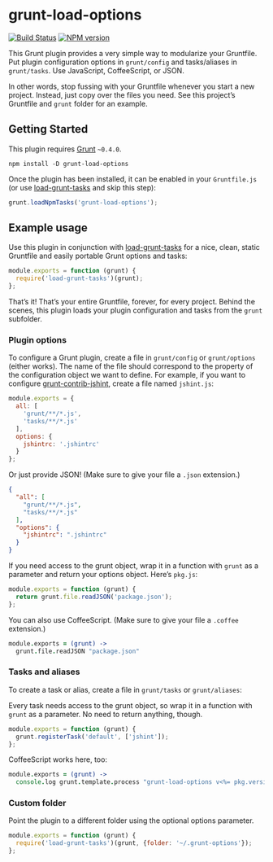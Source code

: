 # grunt-load-options

[![Build Status][build-status]][travis-ci]
[![NPM version][npm-badge]][fury-io]

This Grunt plugin provides a very simple way to modularize your Gruntfile. Put
plugin configuration options in `grunt/config` and tasks/aliases in
`grunt/tasks`. Use JavaScript, CoffeeScript, or JSON.

In other words, stop fussing with your Gruntfile whenever you start a new
project. Instead, just copy over the files you need. See this project’s
Gruntfile and `grunt` folder for an example.


## Getting Started

This plugin requires [Grunt][] `~0.4.0`.

```shell
npm install -D grunt-load-options
```

Once the plugin has been installed, it can be enabled in your `Gruntfile.js`
(or use [load-grunt-tasks][] and skip this step):

```js
grunt.loadNpmTasks('grunt-load-options');
```


## Example usage

Use this plugin in conjunction with [load-grunt-tasks][] for a nice, clean,
static Gruntfile and easily portable Grunt options and tasks:

```js
module.exports = function (grunt) {
  require('load-grunt-tasks')(grunt);
};
```

That’s it! That’s your entire Gruntfile, forever, for every project. Behind
the scenes, this plugin loads your plugin configuration and tasks from the
`grunt` subfolder.


### Plugin options

To configure a Grunt plugin, create a file in `grunt/config` or `grunt/options`
(either works). The name of the file should correspond to the property of the
configuration object we want to define. For example, if you want to configure
[grunt-contrib-jshint][], create a file named `jshint.js`:

```js
module.exports = {
  all: [
    'grunt/**/*.js',
    'tasks/**/*.js'
  ],
  options: {
    jshintrc: '.jshintrc'
  }
};
```

Or just provide JSON! (Make sure to give your file a `.json` extension.)

```json
{
  "all": [
    "grunt/**/*.js",
    "tasks/**/*.js"
  ],
  "options": {
    "jshintrc": ".jshintrc"
  }
}
```

If you need access to the grunt object, wrap it in a function with `grunt` as
a parameter and return your options object. Here’s `pkg.js`:

```js
module.exports = function (grunt) {
  return grunt.file.readJSON('package.json');
};
```

You can also use CoffeeScript. (Make sure to give your file a `.coffee`
extension.)

```coffee
module.exports = (grunt) ->
  grunt.file.readJSON "package.json"
```


### Tasks and aliases

To create a task or alias, create a file in `grunt/tasks` or `grunt/aliases`:

Every task needs access to the grunt object, so wrap it in a function with
`grunt` as a parameter. No need to return anything, though.

```js
module.exports = function (grunt) {
  grunt.registerTask('default', ['jshint']);
};
```

CoffeeScript works here, too:

```coffee
module.exports = (grunt) ->
  console.log grunt.template.process "grunt-load-options v<%= pkg.version %>"
```


### Custom folder

Point the plugin to a different folder using the optional options parameter.

```js
module.exports = function (grunt) {
  require('load-grunt-tasks')(grunt, {folder: '~/.grunt-options'});
};
```


[build-status]: https://secure.travis-ci.org/chriszarate/grunt-load-options.svg?branch=master
[npm-badge]: https://badge.fury.io/js/grunt-load-options.svg
[travis-ci]: http://travis-ci.org/chriszarate/grunt-load-options
[fury-io]: http://badge.fury.io/js/grunt-load-options
[Grunt]: http://gruntjs.com
[load-grunt-tasks]: https://github.com/sindresorhus/load-grunt-tasks
[grunt-contrib-jshint]: https://github.com/gruntjs/grunt-contrib-jshint
